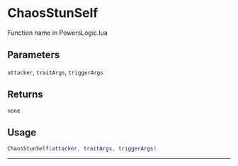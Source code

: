 # ChaosStunSelf
Function name in PowersLogic.lua
## Parameters
`attacker`, `traitArgs`, `triggerArgs`
## Returns
`none`
## Usage
```lua
ChaosStunSelf(attacker, traitArgs, triggerArgs)
```
---
